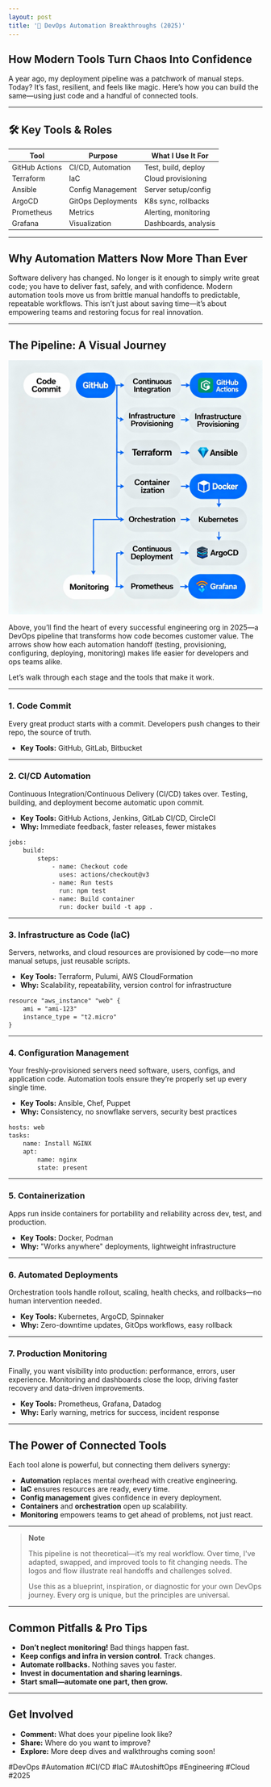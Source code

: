 ```yaml
---
layout: post
title: '🚀 DevOps Automation Breakthroughs (2025)'
---
```

## How Modern Tools Turn Chaos Into Confidence

A year ago, my deployment pipeline was a patchwork of manual steps. Today? It’s fast, resilient, and feels like magic. Here’s how you can build the same—using just code and a handful of connected tools.

---

## 🛠️ Key Tools & Roles
| Tool             | Purpose              | What I Use It For               |
|------------------|----------------------|---------------------------------|
| GitHub Actions   | CI/CD, Automation    | Test, build, deploy             |
| Terraform        | IaC                  | Cloud provisioning              |
| Ansible          | Config Management    | Server setup/config             |
| ArgoCD           | GitOps Deployments   | K8s sync, rollbacks             |
| Prometheus       | Metrics              | Alerting, monitoring            |
| Grafana          | Visualization        | Dashboards, analysis            |
---

## Why Automation Matters Now More Than Ever

Software delivery has changed. No longer is it enough to simply write great code; you have to deliver fast, safely, and with confidence. Modern automation tools move us from brittle manual handoffs to predictable, repeatable workflows. This isn’t just about saving time—it’s about empowering teams and restoring focus for real innovation.

---

## The Pipeline: A Visual Journey
![DevOps Pipeline Infographic|250x190](/assets/images/posts/2025-10-21-devops-automation-tools-1.png)

Above, you’ll find the heart of every successful engineering org in 2025—a DevOps pipeline that transforms how code becomes customer value. The arrows show how each automation handoff (testing, provisioning, configuring, deploying, monitoring) makes life easier for developers and ops teams alike.

Let’s walk through each stage and the tools that make it work.

---

### 1. **Code Commit**

Every great product starts with a commit. Developers push changes to their repo, the source of truth.

- **Key Tools:** GitHub, GitLab, Bitbucket

---

### 2. **CI/CD Automation**

Continuous Integration/Continuous Delivery (CI/CD) takes over. Testing, building, and deployment become automatic upon commit.

- **Key Tools:** GitHub Actions, Jenkins, GitLab CI/CD, CircleCI
- **Why:** Immediate feedback, faster releases, fewer mistakes

```
jobs:
    build:
        steps:
            - name: Checkout code
              uses: actions/checkout@v3
            - name: Run tests
              run: npm test
            - name: Build container
              run: docker build -t app .
```
---

### 3. **Infrastructure as Code (IaC)**

Servers, networks, and cloud resources are provisioned by code—no more manual setups, just reusable scripts.

- **Key Tools:** Terraform, Pulumi, AWS CloudFormation
- **Why:** Scalability, repeatability, version control for infrastructure

```
resource "aws_instance" "web" {
    ami = "ami-123"
    instance_type = "t2.micro"
}
```
---

### 4. **Configuration Management**

Your freshly-provisioned servers need software, users, configs, and application code. Automation tools ensure they’re properly set up every single time.

- **Key Tools:** Ansible, Chef, Puppet
- **Why:** Consistency, no snowflake servers, security best practices

```
hosts: web
tasks:
    name: Install NGINX
    apt:
        name: nginx
        state: present
```
---

### 5. **Containerization**

Apps run inside containers for portability and reliability across dev, test, and production.

- **Key Tools:** Docker, Podman
- **Why:** "Works anywhere" deployments, lightweight infrastructure

---

### 6. **Automated Deployments**

Orchestration tools handle rollout, scaling, health checks, and rollbacks—no human intervention needed.

- **Key Tools:** Kubernetes, ArgoCD, Spinnaker
- **Why:** Zero-downtime updates, GitOps workflows, easy rollback

---

### 7. **Production Monitoring**

Finally, you want visibility into production: performance, errors, user experience. Monitoring and dashboards close the loop, driving faster recovery and data-driven improvements.

- **Key Tools:** Prometheus, Grafana, Datadog
- **Why:** Early warning, metrics for success, incident response

---

## The Power of Connected Tools

Each tool alone is powerful, but connecting them delivers synergy:
- **Automation** replaces mental overhead with creative engineering.
- **IaC** ensures resources are ready, every time.
- **Config management** gives confidence in every deployment.
- **Containers** and **orchestration** open up scalability.
- **Monitoring** empowers teams to get ahead of problems, not just react.

---

> **Note**
>
> This pipeline is not theoretical—it’s my real workflow. Over time, I've adapted, swapped, and improved tools to fit changing needs. The logos and flow illustrate real handoffs and challenges solved.
>
> Use this as a blueprint, inspiration, or diagnostic for your own DevOps journey. Every org is unique, but the principles are universal.

---

## Common Pitfalls & Pro Tips

- **Don’t neglect monitoring!** Bad things happen fast.
- **Keep configs and infra in version control.** Track changes.
- **Automate rollbacks.** Nothing saves you faster.
- **Invest in documentation and sharing learnings.**
- **Start small—automate one part, then grow.**

---

## Get Involved

- **Comment:** What does your pipeline look like?  
- **Share:** Where do you want to improve?  
- **Explore:** More deep dives and walkthroughs coming soon!

#DevOps #Automation #CI/CD #IaC #AutoshiftOps #Engineering #Cloud #2025

